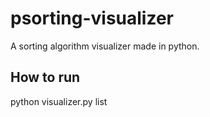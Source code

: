 # psorting-visualizer
A sorting algorithm visualizer made in python.

## How to run
python visualizer.py list
